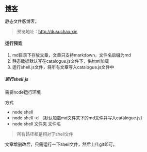 ## [博客](http://dusuchao.xin)

静态文件版博客。
> 预览地址：http://dusuchao.xin  

#### 运行预览

1. md目录下存放文章，文章只支持markdown，文件名后缀为md
2. 静态数据默认写在catalogue.js文件下，供html加载
3. 运行shell.js文件，将所有文章写入catalogue.js文件中

##### 运行shell.js

需要node运行环境

方式

- node shell
- node shell -d （默认加载md文件夹下的md文件并写入catalogue.js）
- node shell 文件夹 文件名

> 所有路径都是相对于shell文件

文章增删改后，只需运行一下shell文件，然后上传git即可。
